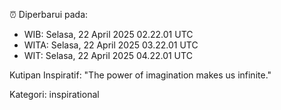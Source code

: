 ⏰ Diperbarui pada:
- WIB: Selasa, 22 April 2025 02.22.01 UTC
- WITA: Selasa, 22 April 2025 03.22.01 UTC
- WIT: Selasa, 22 April 2025 04.22.01 UTC

Kutipan Inspiratif:
"The power of imagination makes us infinite."


Kategori: inspirational

